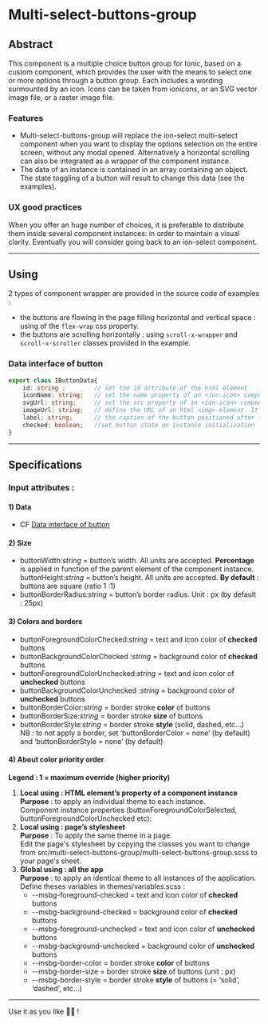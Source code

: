 # Multi-select-buttons-group

## Abstract
This component is a multiple choice button group for Ionic, based on a custom component, which provides the user with the means to select one or more options through a button group. Each includes a wording surmounted by an icon. Icons can be taken from ionicons, or an SVG vector image file, or a raster image file.
### Features
- Multi-select-buttons-group will replace the ion-select multi-select component when you want to display the options selection on the entire screen, without any modal opened. 
Alternatively a horizontal scrolling can also be integrated as a wrapper of the component instance.
- The data of an instance is contained in an array containing an object. The state toggling of a button will result to change this data (see the examples).
### UX good practices
When you offer an huge number of choices, it is preferable to distribute them inside several component instances: in order to maintain a visual clarity. Eventually you will consider going back to an ion-select component. 

--------------------------------------------------------------------------------------------------------------------------
## Using
2 types of component wrapper are provided in the source code of examples :
- the buttons are flowing in the page filling horizontal and vertical space : using of the `flex-wrap` css property.
- the buttons are scrolling horizontally : using `scroll-x-wrapper` and `scroll-x-scroller` classes provided in the example.
### Data interface of button
```typescript
export class IButtonData{
	id: string ;  		// set the id attribute of the html element
	iconName: string;	// set the name property of an <ion-icon> component. WARNING: It cannot be used simultaneously with imageUrl nor svgUrl !
	svgUrl: string; 	// set the src property of an <ion-icon> component. WARNING: It cannot be used simultaneously with imageUrl nor iconName !
	imageUrl: string; 	// define the URL of an html <img> element. It cannot be used simultaneously with iconName nor svgUrl !
	label: string; 		// the caption of the button positioned after the button pictogram
	checked: boolean; 	//set button state on instance initialization
}
```

--------------------------------------------------------------------------------------------------------------------------
## Specifications

### Input attributes :
#### 1) Data
- CF [Data interface of button](#data-interface-of-button)
#### 2) Size
- buttonWidth:*string* = button’s width. All units are accepted.
**Percentage** is applied in function of the parent element of the component instance.
buttonHeight:*string* = button’s height. All units are accepted.
**By default** : buttons are square (ratio 1 :1)
- buttonBorderRadius:*string* = button’s border radius. Unit : px (by default : 25px)

 
#### 3) Colors and borders
- buttonForegroundColorChecked:*string* = text and icon color of **checked** buttons 
- buttonBackgroundColorChecked :*string* = background color of **checked** buttons
- buttonForegroundColorUnchecked:*string* = text and icon color of **unchecked** buttons
- buttonBackgroundColorUnchecked :*string* = background color of **unchecked** buttons
- buttonBorderColor:*string* = border stroke **color** of buttons
- buttonBorderSize:*string* = border stroke **size** of buttons
- buttonBorderStyle:*string* = border stroke **style** (solid, dashed, etc…)<BR>
NB : to not apply a border, set ‘buttonBorderColor = none’ (by default) and ‘buttonBorderStyle = none’ (by default)

#### 4)	About color priority order
**Legend : 1 = maximum override (higher priority)**
1. **Local using : HTML element’s property of a component instance**<BR>
**Purpose** : to apply an individual theme to each instance.<BR>
Component instance properties (buttonForegroundColorSelected, buttonForegroundColorUnchecked etc): 
2. **Local using : page’s stylesheet**<BR>
**Purpose** : To apply the same theme in a page.<BR>
Edit the page's stylesheet by copying the classes you want to change from src/multi-select-buttons-group/multi-select-buttons-group.scss to your page's sheet. 
3. **Global using : all the app**<BR>
**Purpose** : to apply an identical theme to all instances of the application.<BR>
Define theses variables in themes/variables.scss :<BR>
	- --msbg-foreground-checked = text and icon color of **checked** buttons
	- --msbg-background-checked = background color of **checked** buttons 
	- --msbg-foreground-unchecked = text and icon color of **unchecked** buttons 
	- --msbg-background-unchecked = background color of **unchecked** buttons
	- --msbg-border-color = border stroke **color** of buttons
	- --msbg-border-size = border stroke **size** of buttons (unit : px)
	- --msbg-border-style = border stroke **style** of buttons (= ‘solid’, ‘dashed’, etc…)
	
------------------------------------------------------------------------------------------------------------------------
Use it as you like :man_cook: !